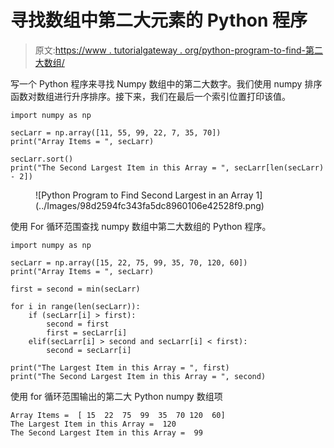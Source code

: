 # 寻找数组中第二大元素的 Python 程序

> 原文:[https://www . tutorialgateway . org/python-program-to-find-第二大数组/](https://www.tutorialgateway.org/python-program-to-find-second-largest-in-an-array/)

写一个 Python 程序来寻找 Numpy 数组中的第二大数字。我们使用 numpy 排序函数对数组进行升序排序。接下来，我们在最后一个索引位置打印该值。

```
import numpy as np

secLarr = np.array([11, 55, 99, 22, 7, 35, 70])
print("Array Items = ", secLarr)

secLarr.sort()
print("The Second Largest Item in this Array = ", secLarr[len(secLarr) - 2])
```

<figure class="wp-block-image size-large">![Python Program to Find Second Largest in an Array 1](../Images/98d2594fc343fa5dc8960106e42528f9.png)</figure>

使用 For 循环范围查找 numpy 数组中第二大数组的 Python 程序。

```
import numpy as np

secLarr = np.array([15, 22, 75, 99, 35, 70, 120, 60])
print("Array Items = ", secLarr)

first = second = min(secLarr)

for i in range(len(secLarr)):
    if (secLarr[i] > first):
        second = first
        first = secLarr[i]
    elif(secLarr[i] > second and secLarr[i] < first):
        second = secLarr[i]

print("The Largest Item in this Array = ", first)
print("The Second Largest Item in this Array = ", second)
```

使用 for 循环范围输出的第二大 Python numpy 数组项

```
Array Items =  [ 15  22  75  99  35  70 120  60]
The Largest Item in this Array =  120
The Second Largest Item in this Array =  99
```